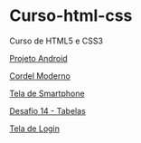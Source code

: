 # Curso-html-css
 Curso de HTML5 e CSS3

<a href= "https://remy-oliveira.github.io/Curso-html-css/html-css/exercicios/Projeto-01/android.html">Projeto Android</a>

<a href="https://remy-oliveira.github.io/Curso-html-css/html-css/exercicios/Projeto-02">Cordel Moderno</a>

<a href="https://remy-oliveira.github.io/Curso-html-css/html-css/exercicios/projeto-03/index.html">Tela de Smartphone</a>

<a href="https://remy-oliveira.github.io/Curso-html-css/html-css/exercicios/Desafio-14-Tabela/index.html">Desafio 14 - Tabelas</a>

<a href="https://remy-oliveira.github.io/Curso-html-css/html-css/exercicios/projeto-04/index.html">Tela de Login</a>